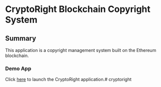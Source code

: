 # CryptoRight Blockchain Copyright System

## Summary
This application is a copyright management system built on the Ethereum blockchain.

### Demo App
Click [here](frontend/index.html) to launch the CryptoRight application.# cryptoright
